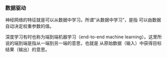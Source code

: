 ### 数据驱动
神经网络的特征就是可以从数据中学习。所谓“从数据中学习”，是指
可以由数据自动决定权重参数的值。

深度学习有时也称为端到端机器学习（end-to-end machine
learning）。这里所说的端到端是指从一端到另一端的意思，也就是
从原始数据（输入）中获得目标结果（输出）的意思。

#### 
